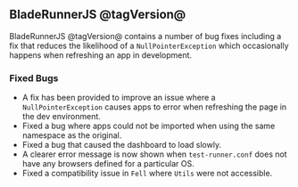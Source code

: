 ## BladeRunnerJS @tagVersion@

BladeRunnerJS @tagVersion@ contains a number of bug fixes including a fix that reduces the likelihood of a `NullPointerException` which occasionally happens when refreshing an app in development.

### Fixed Bugs

- A fix has been provided to improve an issue where a `NullPointerException` causes apps to error when refreshing the page in the dev environment.
- Fixed a bug where apps could not be imported when using the same namespace as the original.
- Fixed a bug that caused the dashboard to load slowly.
- A clearer error message is now shown when `test-runner.conf` does not have any browsers defined for a particular OS.
- Fixed a compatibility issue in `Fell` where `Utils` were not accessible.

